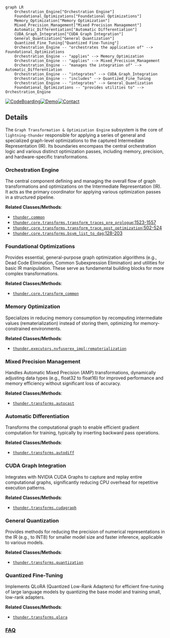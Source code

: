 ```mermaid
graph LR
    Orchestration_Engine["Orchestration Engine"]
    Foundational_Optimizations["Foundational Optimizations"]
    Memory_Optimization["Memory Optimization"]
    Mixed_Precision_Management["Mixed Precision Management"]
    Automatic_Differentiation["Automatic Differentiation"]
    CUDA_Graph_Integration["CUDA Graph Integration"]
    General_Quantization["General Quantization"]
    Quantized_Fine_Tuning["Quantized Fine-Tuning"]
    Orchestration_Engine -- "orchestrates the application of" --> Foundational_Optimizations
    Orchestration_Engine -- "applies" --> Memory_Optimization
    Orchestration_Engine -- "applies" --> Mixed_Precision_Management
    Orchestration_Engine -- "manages the integration of" --> Automatic_Differentiation
    Orchestration_Engine -- "integrates" --> CUDA_Graph_Integration
    Orchestration_Engine -- "includes" --> Quantized_Fine_Tuning
    Orchestration_Engine -- "integrates" --> General_Quantization
    Foundational_Optimizations -- "provides utilities to" --> Orchestration_Engine
```

[![CodeBoarding](https://img.shields.io/badge/Generated%20by-CodeBoarding-9cf?style=flat-square)](https://github.com/CodeBoarding/CodeBoarding)[![Demo](https://img.shields.io/badge/Try%20our-Demo-blue?style=flat-square)](https://www.codeboarding.org/demo)[![Contact](https://img.shields.io/badge/Contact%20us%20-%20contact@codeboarding.org-lightgrey?style=flat-square)](mailto:contact@codeboarding.org)

## Details

The `Graph Transformation & Optimization Engine` subsystem is the core of `lightning-thunder` responsible for applying a series of general and specialized graph-level optimizations to the captured Intermediate Representation (IR). Its boundaries encompass the central orchestration logic and various distinct optimization passes, including memory, precision, and hardware-specific transformations.

### Orchestration Engine
The central component defining and managing the overall flow of graph transformations and optimizations on the Intermediate Representation (IR). It acts as the primary coordinator for applying various optimization passes in a structured pipeline.


**Related Classes/Methods**:

- <a href="https://github.com/Lightning-AI/lightning-thunder/blob/main/thunder/common.py" target="_blank" rel="noopener noreferrer">`thunder.common`</a>
- <a href="https://github.com/Lightning-AI/lightning-thunder/blob/main/thunder/core/transforms.py#L1523-L1557" target="_blank" rel="noopener noreferrer">`thunder.core.transforms.transform_traces_pre_prologue`:1523-1557</a>
- <a href="https://github.com/Lightning-AI/lightning-thunder/blob/main/thunder/core/transforms.py#L502-L524" target="_blank" rel="noopener noreferrer">`thunder.core.transforms.transform_trace_post_optimization`:502-524</a>
- <a href="https://github.com/Lightning-AI/lightning-thunder/blob/main/thunder/core/transforms.py#L128-L203" target="_blank" rel="noopener noreferrer">`thunder.core.transforms.bsym_list_to_dag`:128-203</a>


### Foundational Optimizations
Provides essential, general-purpose graph optimization algorithms (e.g., Dead Code Elimination, Common Subexpression Elimination) and utilities for basic IR manipulation. These serve as fundamental building blocks for more complex transformations.


**Related Classes/Methods**:

- <a href="https://github.com/Lightning-AI/lightning-thunder/blob/main/thunder/core/transform_common.py" target="_blank" rel="noopener noreferrer">`thunder.core.transform_common`</a>


### Memory Optimization
Specializes in reducing memory consumption by recomputing intermediate values (rematerialization) instead of storing them, optimizing for memory-constrained environments.


**Related Classes/Methods**:

- <a href="https://github.com/Lightning-AI/lightning-thunder/blob/main/thunder/executors/nvfuserex_impl.py" target="_blank" rel="noopener noreferrer">`thunder.executors.nvfuserex_impl:rematerialization`</a>


### Mixed Precision Management
Handles Automatic Mixed Precision (AMP) transformations, dynamically adjusting data types (e.g., float32 to float16) for improved performance and memory efficiency without significant loss of accuracy.


**Related Classes/Methods**:

- <a href="https://github.com/Lightning-AI/lightning-thunder/blob/main/thunder/transforms/autocast.py" target="_blank" rel="noopener noreferrer">`thunder.transforms.autocast`</a>


### Automatic Differentiation
Transforms the computational graph to enable efficient gradient computation for training, typically by inserting backward pass operations.


**Related Classes/Methods**:

- <a href="https://github.com/Lightning-AI/lightning-thunder/blob/main/thunder/transforms/autodiff.py" target="_blank" rel="noopener noreferrer">`thunder.transforms.autodiff`</a>


### CUDA Graph Integration
Integrates with NVIDIA CUDA Graphs to capture and replay entire computational graphs, significantly reducing CPU overhead for repetitive execution patterns.


**Related Classes/Methods**:

- <a href="https://github.com/Lightning-AI/lightning-thunder/blob/main/thunder/transforms/cudagraph.py" target="_blank" rel="noopener noreferrer">`thunder.transforms.cudagraph`</a>


### General Quantization
Provides methods for reducing the precision of numerical representations in the IR (e.g., to INT8) for smaller model size and faster inference, applicable to various models.


**Related Classes/Methods**:

- <a href="https://github.com/Lightning-AI/lightning-thunder/blob/main/thunder/transforms/quantization.py" target="_blank" rel="noopener noreferrer">`thunder.transforms.quantization`</a>


### Quantized Fine-Tuning
Implements QLoRA (Quantized Low-Rank Adapters) for efficient fine-tuning of large language models by quantizing the base model and training small, low-rank adapters.


**Related Classes/Methods**:

- <a href="https://github.com/Lightning-AI/lightning-thunder/blob/main/thunder/transforms/qlora.py" target="_blank" rel="noopener noreferrer">`thunder.transforms.qlora`</a>




### [FAQ](https://github.com/CodeBoarding/GeneratedOnBoardings/tree/main?tab=readme-ov-file#faq)